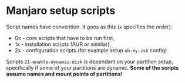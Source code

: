 # Manjaro setup scripts


Script names have convention. It goes as this (`x` specifies the order):
* 0x - core scripts that have to be run first,
* 1x - installation scripts (AUR or simillar),
* 2x - configuration scripts (for example setup `oh-my-zsh` config)

Scripts `21-enable-dynamic-disk` is dependant on your partition setup, specifically if some of your partitions are dynamic.
**Some of the scripts assume names and mount points of partitions!**
